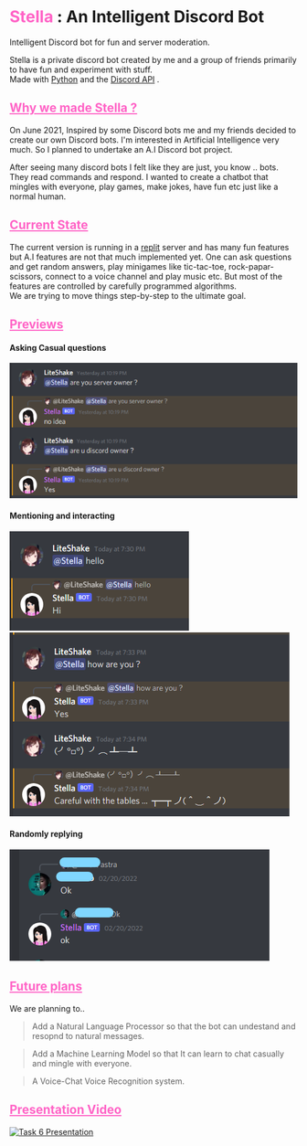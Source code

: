 # <strong style="color:#ff63c6"> Stella</strong> : An Intelligent Discord Bot

Intelligent Discord bot for fun and server moderation.

Stella is a private discord bot created by me and a group of friends primarily to have fun and experiment with stuff. <br>
Made with [Python](https://www.python.org/) and the [Discord API](https://discord.com/developers/docs/intro) .

## <u style="color:#ff63c6" >Why we made Stella ?</u>

<p>
On June 2021, Inspired by some Discord bots me and my friends decided to create our own Discord bots. I'm interested in Artificial Intelligence very much. So I planned to undertake an A.I Discord bot project.

After seeing many discord bots I felt like they are just, you know .. bots. They read commands and respond. I wanted to create a chatbot that mingles with everyone, play games, make jokes, have fun etc just like a normal human.
</p>

## <u style="color:#ff63c6" > Current State </u>

The current version is running in a [replit](https://replit.com/) server and has many fun features but A.I features are not that much implemented yet. One can ask questions and get random answers, play minigames like tic-tac-toe, rock-papar-scissors, connect to a voice channel and play music etc. But most of the features are controlled by carefully programmed algorithms. <br>
We are trying to move things step-by-step to the ultimate goal.

## <u style="color:#ff63c6" >Previews</u>
#### Asking Casual questions <br>
![](Assets/screen1.png)
#### Mentioning and interacting <br>
![](Assets/screen2.png) <br>
![](Assets/screen3.png)
#### Randomly replying
![](Assets/screen4.png)

## <u style="color:#ff63c6" >Future plans</u>

We are planning to..
> Add a Natural Language Processor so that the bot can undestand and resopnd to natural messages.

> Add a Machine Learning Model so that It can learn to chat casually and mingle with everyone.

> A Voice-Chat Voice Recognition system.

## <u style="color:#ff63c6" >Presentation Video</u>
[![Task 6 Presentation](https://res.cloudinary.com/marcomontalbano/image/upload/v1646327168/video_to_markdown/images/youtube--5bh2A1BJT04-c05b58ac6eb4c4700831b2b3070cd403.jpg)](https://youtu.be/5bh2A1BJT04 "Task 6 Presentation")
